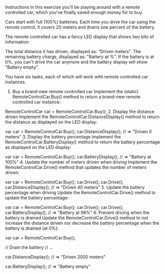 Instructions
In this exercise you'll be playing around with a remote controlled car, which you've finally saved enough money for to buy.

Cars start with full (100%) batteries. Each time you drive the car using the remote control, it covers 20 meters and drains one percent of the battery.

The remote controlled car has a fancy LED display that shows two bits of information:

The total distance it has driven, displayed as: "Driven <METERS> meters".
The remaining battery charge, displayed as: "Battery at <PERCENTAGE>%".
If the battery is at 0%, you can't drive the car anymore and the battery display will show "Battery empty".

You have six tasks, each of which will work with remote controlled car instances.

1. Buy a brand-new remote controlled car
Implement the (static) RemoteControlCar.Buy() method to return a brand-new remote controlled car instance:

RemoteControlCar car = RemoteControlCar.Buy();
2. Display the distance driven
Implement the RemoteControlCar.DistanceDisplay() method to return the distance as displayed on the LED display:

var car = RemoteControlCar.Buy();
car.DistanceDisplay();
// => "Driven 0 meters"
3. Display the battery percentage
Implement the RemoteControlCar.BatteryDisplay() method to return the battery percentage as displayed on the LED display:

var car = RemoteControlCar.Buy();
car.BatteryDisplay();
// => "Battery at 100%"
4. Update the number of meters driven when driving
Implement the RemoteControlCar.Drive() method that updates the number of meters driven:

var car = RemoteControlCar.Buy();
car.Drive();
car.Drive();
car.DistanceDisplay();
// => "Driven 40 meters"
5. Update the battery percentage when driving
Update the RemoteControlCar.Drive() method to update the battery percentage:

var car = RemoteControlCar.Buy();
car.Drive();
car.Drive();
car.BatteryDisplay();
// => "Battery at 98%"
6. Prevent driving when the battery is drained
Update the RemoteControlCar.Drive() method to not increase the distance driven nor decrease the battery percentage when the battery is drained (at 0%):

var car = RemoteControlCar.Buy();

// Drain the battery
// ...

car.DistanceDisplay();
// => "Driven 2000 meters"

car.BatteryDisplay();
// => "Battery empty"
